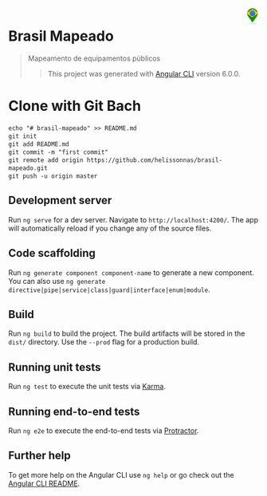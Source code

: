 <img src="src/assets/images/icon_logo.png" align="right" />

# Brasil Mapeado

> Mapeamento de equipamentos públicos
>>This project was generated with [Angular CLI](https://github.com/angular/angular-cli) version 6.0.0.

# Clone with Git Bach

```git
echo "# brasil-mapeado" >> README.md
git init
git add README.md
git commit -m "first commit"
git remote add origin https://github.com/helissonnas/brasil-mapeado.git
git push -u origin master
```


## Development server

Run `ng serve` for a dev server. Navigate to `http://localhost:4200/`. The app will automatically reload if you change any of the source files.

## Code scaffolding

Run `ng generate component component-name` to generate a new component. You can also use `ng generate directive|pipe|service|class|guard|interface|enum|module`.

## Build

Run `ng build` to build the project. The build artifacts will be stored in the `dist/` directory. Use the `--prod` flag for a production build.

## Running unit tests

Run `ng test` to execute the unit tests via [Karma](https://karma-runner.github.io).

## Running end-to-end tests

Run `ng e2e` to execute the end-to-end tests via [Protractor](http://www.protractortest.org/).

## Further help

To get more help on the Angular CLI use `ng help` or go check out the [Angular CLI README](https://github.com/angular/angular-cli/blob/master/README.md).
